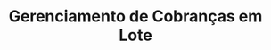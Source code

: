 ---
title: Gerenciamento de Cobranças em Lote
excerpt: ''
deprecated: false
hidden: false
metadata:
  title: ''
  description: ''
  robots: index
next:
  description: ''
---